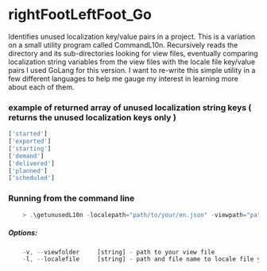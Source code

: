 # rightFootLeftFoot_Go
Identifies unused localization key/value pairs in a project.
This is a variation on a small utility program called CommandL10n. Recursively reads the directory and its sub-directories looking for view files, eventually comparing localization string variables from the view files with the locale file key/value pairs
I used GoLang for this version. I want to re-write this simple utility in a few different languages to help me gauge my interest in learning more about each of them.

### example of returned array of unused localization string keys (  returns the unused localization keys only )
```javascript
['started']
['exported']
['starting']
['demand']
['delivered']
['planned']
['scheduled']
```

### Running from the command line
```javascript
	> .\getunusedL10n -localepath="path/to/your/en.json" -viewpath="path/to/your/view/file"
```

##### Options:
```javascript
	-v, --viewfolder     [string] - path to your view file
	-l, --localefile     [string] - path and file name to locale file you want to read
```
